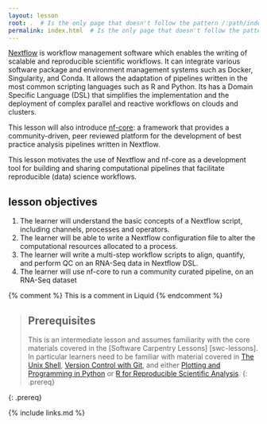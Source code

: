 ```yaml
---
layout: lesson
root: .  # Is the only page that doesn't follow the pattern /:path/index.html
permalink: index.html  # Is the only page that doesn't follow the pattern /:path/index.html
---
```



[Nextflow](https://www.nextflow.io/) is workflow management software which
enables the writing of scalable and reproducible scientific workflows. It
can integrate various software package and environment management systems
such as Docker, Singularity, and Conda. It allows the adaptation of pipelines written in the most common scripting languages such as R and Python. Its has a  Domain Specific Language (DSL) that simplifies the implementation and the deployment of complex parallel and reactive workflows on clouds and clusters.

This lesson will also introduce [nf-core](https://nf-co.re/): a framework that provides a community-driven, peer reviewed platform for the development of best practice analysis pipelines written in Nextflow.

This lesson motivates the use of Nextflow and nf-core as a development tool for building and sharing
computational pipelines that facilitate reproducible (data) science workflows.

## lesson objectives

1. The learner will understand the basic concepts of a Nextflow script, including  channels, processes and operators.
2. The learner will be able to write a Nextflow configuration file to alter the computational resources allocated to a process.
3. The learner will write a multi-step workflow scripts to align, quantify, and perform QC on an RNA-Seq data in Nextflow DSL.
4. The learner will use  nf-core to run a community curated pipeline, on an RNA-Seq dataset

{% comment %} This is a comment in Liquid {% endcomment %}


> ## Prerequisites
>
> This is an intermediate lesson and assumes familiarity with the core materials covered in the
> [Software Carpentry Lessons] [swc-lessons]. In particular learners need to be familiar with
> material covered in [The Unix Shell](http://swcarpentry.github.io/shell-novice),
> [Version Control with Git](http://swcarpentry.github.io/git-novice), and either
> [Plotting and Programming in Python](http://swcarpentry.github.io/python-novice-gapminder) or
> [R for Reproducible Scientific Analysis](http://swcarpentry.github.io/r-novice-gapminder).
{: .prereq}


{: .prereq}

{% include links.md %}
